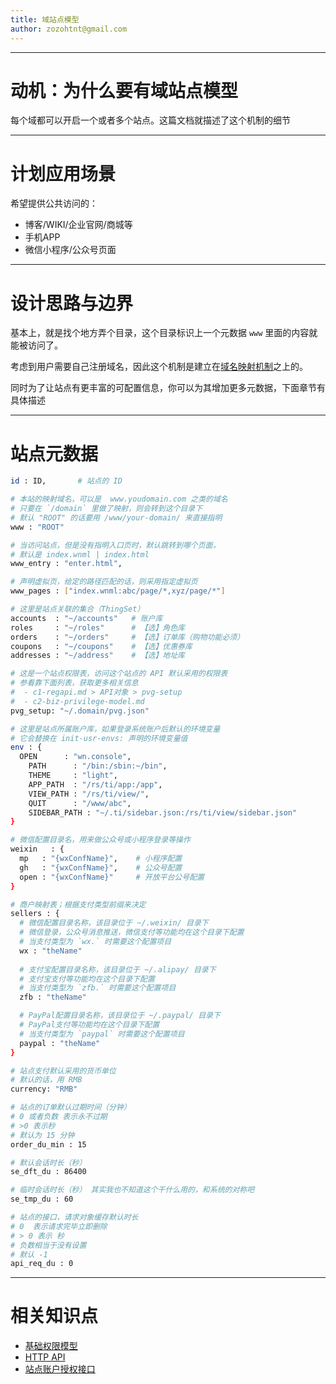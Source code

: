 ```yaml
---
title: 域站点模型
author: zozohtnt@gmail.com
---
```


--------------------------------------
# 动机：为什么要有域站点模型

每个域都可以开启一个或者多个站点。这篇文档就描述了这个机制的细节

--------------------------------------
# 计划应用场景

希望提供公共访问的：

- 博客/WIKI/企业官网/商城等
- 手机APP
- 微信小程序/公众号页面

--------------------------------------
# 设计思路与边界

基本上，就是找个地方弄个目录，这个目录标识上一个元数据 `www` 里面的内容就能被访问了。

考虑到用户需要自己注册域名，因此这个机制是建立在[域名映射机制][c2-dmn]之上的。

同时为了让站点有更丰富的可配置信息，你可以为其增加更多元数据，下面章节有具体描述

--------------------------------------
# 站点元数据

```bash
id : ID,       # 站点的 ID

# 本站的映射域名，可以是  www.youdomain.com 之类的域名
# 只要在 `/domain` 里做了映射，则会转到这个目录下
# 默认 "ROOT" 的话要用 /www/your-domain/ 来直接指明
www : "ROOT"

# 当访问站点，但是没有指明入口页时，默认跳转到哪个页面，
# 默认是 index.wnml | index.html
www_entry : "enter.html",

# 声明虚拟页，给定的路径匹配的话，则采用指定虚拟页
www_pages : ["index.wnml:abc/page/*,xyz/page/*"]

# 这里是站点关联的集合（ThingSet）
accounts  : "~/accounts"   # 账户库   
roles     : "~/roles"      # 【选】角色库
orders    : "~/orders"     # 【选】订单库（购物功能必须）
coupons   : "~/coupons"    # 【选】优惠券库
addresses : "~/address"    # 【选】地址库

# 这是一个站点权限表，访问这个站点的 API 默认采用的权限表
# 参看靠下面列表，获取更多相关信息
#  - c1-regapi.md > API对象 > pvg-setup
#  - c2-biz-privilege-model.md
pvg_setup: "~/.domain/pvg.json"

# 这里是站点所属账户库，如果登录系统账户后默认的环境变量
# 它会替换在 init-usr-envs: 声明的环境变量值
env : {
  OPEN      : "wn.console",
	PATH      : "/bin:/sbin:~/bin",
	THEME     : "light",
	APP_PATH  : "/rs/ti/app:/app",
	VIEW_PATH : "/rs/ti/view/",
	QUIT      : "/www/abc",
	SIDEBAR_PATH : "~/.ti/sidebar.json:/rs/ti/view/sidebar.json"
}

# 微信配置目录名，用来做公众号或小程序登录等操作
weixin   : {
  mp   : "{wxConfName}",    # 小程序配置
  gh   : "{wxConfName}",    # 公众号配置
  open : "{wxConfName}"     # 开放平台公号配置
}

# 商户映射表；根据支付类型前缀来决定
sellers : {
  # 微信配置目录名称，该目录位于 ~/.weixin/ 目录下
  # 微信登录，公众号消息推送，微信支付等功能均在这个目录下配置
  # 当支付类型为 `wx.` 时需要这个配置项目
  wx : "theName"
  
  # 支付宝配置目录名称，该目录位于 ~/.alipay/ 目录下
  # 支付宝支付等功能均在这个目录下配置
  # 当支付类型为 `zfb.` 时需要这个配置项目
  zfb : "theName"

  # PayPal配置目录名称，该目录位于 ~/.paypal/ 目录下
  # PayPal支付等功能均在这个目录下配置
  # 当支付类型为 `paypal` 时需要这个配置项目
  paypal : "theName"
}

# 站点支付默认采用的货币单位
# 默认的话，用 RMB
currency: "RMB"

# 站点的订单默认过期时间（分钟）
# 0 或者负数 表示永不过期
# >0 表示秒
# 默认为 15 分钟
order_du_min : 15

# 默认会话时长（秒）
se_dft_du : 86400

# 临时会话时长（秒） 其实我也不知道这个干什么用的，和系统的对称吧
se_tmp_du : 60

# 站点的接口，请求对象缓存默认时长
# 0  表示请求完毕立即删除
# > 0 表示 秒
# 负数相当于没有设置
# 默认 -1
api_req_du : 0
```

--------------------------------------
# 相关知识点

- [基础权限模型][c0-pvg]
- [HTTP API][c1-api]
- [站点账户授权接口][w0-saa]

[c0-pvg]: ../core-l0/c0-basic-privilege-model.md
[c1-api]: ../core-l1/c1-regapi.md
[c2-pvg]: ../core-l2/c2-biz-privilege-model.md
[c2-dmn]: ../core-l2/c2-domains.md
[w0-saa]: ../webs-l0/w0-site-auth-api.md